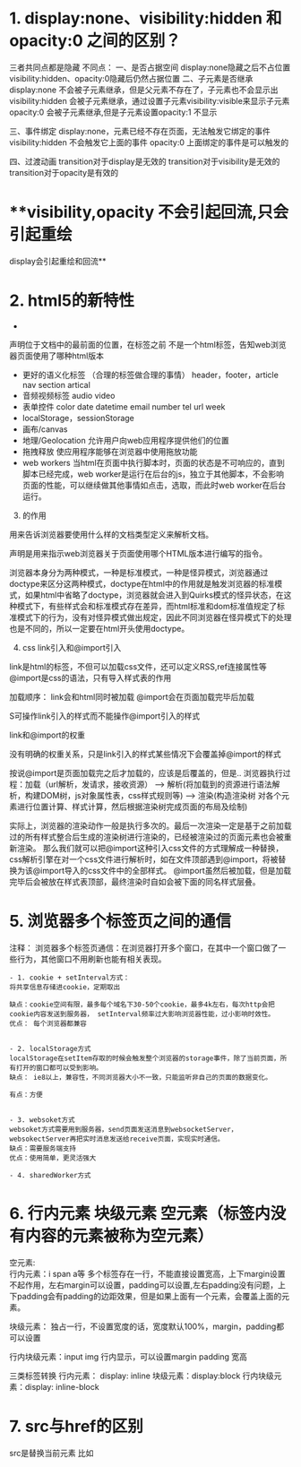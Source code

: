# 1. display:none、visibility:hidden 和 opacity:0 之间的区别？
三者共同点都是隐藏
不同点：
一、是否占据空间 display:none隐藏之后不占位置 visibility:hidden、opacity:0隐藏后仍然占据位置
二、子元素是否继承
display:none 不会被子元素继承，但是父元素不存在了，子元素也不会显示出
visibility:hidden 会被子元素继承，通过设置子元素visibility:visible来显示子元素
opacity:0 会被子元素继承,但是子元素设置opacity:1 不显示

三、事件绑定
display:none，元素已经不存在页面，无法触发它绑定的事件
visibility:hidden 不会触发它上面的事件
opacity:0 上面绑定的事件是可以触发的

四、过渡动画
transition对于display是无效的
transition对于visibility是无效的
transition对于opacity是有效的

# **visibility,opacity 不会引起回流,只会引起重绘
display会引起重绘和回流**


# 2. html5的新特性
 - <!DOCTYPE>
 声明位于文档中的最前面的位置，在<html>标签之前
 不是一个html标签，告知web浏览器页面使用了哪种html版本
 - 更好的语义化标签 （合理的标签做合理的事情）
 header，footer，article nav section artical
 - 音频视频标签 audio video
 - 表单控件 color date datetime email number tel url week
 - localStorage，sessionStorage
 - 画布/canvas
 - 地理/Geolocation 允许用户向web应用程序提供他们的位置
 - 拖拽释放 使应用程序能够在浏览器中使用拖放功能
 - web workers 当html在页面中执行脚本时，页面的状态是不可响应的，直到脚本已经完成，web worker是运行在后台的js，独立于其他脚本，不会影响页面的性能，可以继续做其他事情如点击，选取，而此时web worker在后台运行。

 3. <!DOCTYPE>的作用
 用来告诉浏览器要使用什么样的文档类型定义来解析文档。
 <!DOCTYPE>声明是用来指示web浏览器关于页面使用哪个HTML版本进行编写的指令。
 浏览器本身分为两种模式，一种是标准模式，一种是怪异模式，浏览器通过doctype来区分这两种模式，doctype在html中的作用就是触发浏览器的标准模式，如果html中省略了doctype，浏览器就会进入到Quirks模式的怪异状态，在这种模式下，有些样式会和标准模式存在差异，而html标准和dom标准值规定了标准模式下的行为，没有对怪异模式做出规定，因此不同浏览器在怪异模式下的处理也是不同的，所以一定要在html开头使用doctype。

 4. css link引入和@import引入

 link是html的标签，不但可以加载css文件，还可以定义RSS,ref连接属性等
 @import是css的语法，只有导入样式表的作用

 加载顺序：
 link会和html同时被加载
 @import会在页面加载完毕后加载

 S可操作link引入的样式而不能操作@import引入的样式


 link和@import的权重

 没有明确的权重关系，只是link引入的样式某些情况下会覆盖掉@import的样式

 按说@import是页面加载完之后才加载的，应该是后覆盖的，但是..
 浏览器执行过程：加载（url解析，发请求，接收资源） ——>  解析(将加载到的资源进行语法解析，构建DOM树，js对象属性表，css样式规则等) ——> 渲染(构造渲染树 对各个元素进行位置计算、样式计算，然后根据渲染树完成页面的布局及绘制)

 实际上，浏览器的渲染动作一般是执行多次的。最后一次渲染一定是基于之前加载过的所有样式整合后生成的渲染树进行渲染的，已经被渲染过的页面元素也会被重新渲染。
 那么我们就可以把@import这种引入css文件的方式理解成一种替换，css解析引擎在对一个css文件进行解析时，如在文件顶部遇到@import，将被替换为该@import导入的css文件中的全部样式。
 @import虽然后被加载，但是加载完毕后会被放在样式表顶部，最终渲染时自如会被下面的同名样式层叠。


 # 5. 浏览器多个标签页之间的通信
 注释： 浏览器多个标签页通信：在浏览器打开多个窗口，在其中一个窗口做了一些行为，其他窗口不用刷新也能有相关表现。

    - 1. cookie + setInterval方式：
    将共享信息存储进cookie，定期取出

    缺点：cookie空间有限，最多每个域名下30-50个cookie，最多4k左右，每次http会把cookie内容发送到服务器， setInterval频率过大影响浏览器性能，过小影响时效性。
    优点： 每个浏览器都兼容


    - 2. localStorage方式
    localStorage在setItem存取的时候会触发整个浏览器的storage事件，除了当前页面，所有打开的窗口都可以受到影响。
    缺点： ie8以上，兼容性，不同浏览器大小不一致，只能监听非自己的页面的数据变化。

    有点：方便


    - 3. websoket方式
    websoket方式需要用到服务器，send页面发送消息到websocketServer，websokectServer再把实时消息发送给receive页面，实现实时通信。
    缺点：需要服务端支持
    优点：使用简单，更灵活强大

    - 4. sharedWorker方式


# 6. 行内元素 块级元素 空元素（标签内没有内容的元素被称为空元素）
空元素: <br> 
行内元素：i span a等
多个标签存在一行，不能直接设置宽高，上下margin设置不起作用，左右margin可以设置，padding可以设置,左右padding没有问题，上下padding会有padding的边距效果，但是如果上面有一个元素，会覆盖上面的元素。

块级元素： 独占一行，不设置宽度的话，宽度默认100%，margin，padding都可以设置

行内块级元素：input img 行内显示，可以设置margin padding  宽高

三类标签转换
    行内元素： display: inline
    块级元素：display:block
    行内块级元素：display: inline-block

# 7. src与href的区别
src是替换当前元素 比如<script src="js.js">,指向外部资源的位置，指向的内容会嵌入到文档中当前标签所在的位置，在请求src资源的时候，会将其指向的资源下载并应用到文档内。比如js脚本，img图片，和frame等元素。
当浏览器解析到src的元素时，会暂停其他资源的下载和处理，直到该资源加载、编译、执行完毕，图片框架等元素也是如此，类似于将资源嵌入到当前标签内，这也是为什么js资源放在底部而不是头部。

href指向网络资源所在的位置，建立和当前元素(锚点)或当前文档(链接)之间的链接，如果我们在文档中添加
<link href="common.css" rel="stylesheet"/>
那么浏览器会识别该文件为css文件，就会并行下载资源而不会停止对当前文档的处理（解析不会暂停，渲染可能会暂停，因为浏览器需要样式表的样式来绘制页面）。这也就是为什么会用link加载css而不是@import 

src会将资源嵌入到当前文档中，href会建立一个关联指向资源就像<a href="https://www.baidu.com"></a>并不会将百度嵌入到当前页面中，而<iframe src="https://www.baidu.com"></iframe>就会）。


src会阻塞页面吗？

src引用的外部资源不会阻塞页面
是否阻塞跟是不是src或href没有关系，跟浏览器实现最佳体验的设计有关系。例如打开淘宝网，可以看到图片是最后渲染出来的，因为图片通常比较大，如果阻塞的话会造成白屏，体验不好。js被设计成阻塞，原因是因为它可能会改变DOM树或cssom树

浏览器渲染过程：
1. 输入url发送请求
2. 加载html文件
3. 加载完解析html，会在解析的过程中构建DOM树和cssom树
解析遇到link script img标签时，浏览器会向服务器发送请求资源
script的加载或执行都会阻塞html解析、其他下载线程以及渲染线程
link加载完会解析生成cssom树，css的加载和解析不会阻塞html的解析，但是会阻塞渲染。
4. css说的cssom树会和dom树结合生成render tree 渲染树
5. layout 计算出render树每个节点的具体位置
6. painting 通过显卡，将layout后的节点内容呈现到屏幕上


js的defer和async属性

script  会阻塞

浏览器在解析html的时候，如果遇到一个没有任何属性的script标签就会暂停解析，先发送网络请求获取该js脚本的代码内容，然后让js引擎执行该代码，当代码执行完毕后恢复解析html。

async script

async表示异步 可能阻塞也可能不阻塞
当浏览器遇到带async属性的script时，请求该脚本的网络请求是异步的，不会阻塞浏览器解析html，一旦网络请求回来之后，如果此时html还没有解析完，浏览器会暂停解析，js引擎执行代码，执行完之后再进行解析

如果js脚本请求回来之后，html已经解析完毕了，那么直接执行js代码。
所以async是不可控的，因为执行时间不确定，如果在js异步脚本中获取某个DOM元素，有可能获取到也有可能获取不到。如果存在多个async，他们之间的执行顺序也不确定，完全取决于网络传输结果，谁先到先执行谁。



defer script 不阻塞

defer表示延迟
当浏览器遇到带有defer属性的script时，获取该脚本的网络请求也是异步的，不会阻塞浏览器解析html，一旦网络请求回来之后，如果此时html还没有解析完，浏览器不会暂停解析，而是等html解析完成后执行js代码

如果存在多个defer script标签，浏览器ie9以下除外，会保证他们按照在html中出现的顺序执行，不会破坏js脚本之间的依赖关系。

# 8. cookies，sessionStorage，localStorage的区别
cookie
cookie是网站为了标示用户信息而存在本地终端上的数据，可以设置过期时间，如果没有设置，浏览器关闭会删除
一般是服务器生成
前端设置：document.cookie
数据存储大小有限制，不同浏览器有差别，一般是4k
每次请求都会在同源的http请求中携带（放在请求header里面）
cookie的domain和path两个属性可以限制cookie能被哪些url访问及cookie何时被添加到请求头发送出去。domain的默认值是该cookie的网页所在的域名，path默认值是设置该cookie的网页所在的目录


localStorage
1. 基本操作：设置 localStorage.name = '1'/localStorage.setItem('name', '1') 获取：localStorage.getItem('name') / localStorage.name
2. 除非被清理 否则一直存在
3. 受同源策略影响 同一浏览器的相同域名和端口的不同页面间可以共享共同的localStorage

sessionStorage
用法同localStorage
页面关闭就清理
只有同一个会话的页面才能访问，当前会话结束也随之销毁，即使同源页面之间也无法共享，如果一个页面包含多个iframe且它们属于同源页面 则它们之间是可以共享的

indexDB
除非被清理，否则一直存在

# 9.service worker 离线存储

# 10. 怎么处理移动端1px被渲染成2px的问题
为何出现：
UIS设计稿是物理像素，css代码是css像素
设备像素比：物理像素/css像素
写代码的时候需要将UI设计稿的物理像素转化为css像素
UI给的设计稿是1px(物理像素)我们需要转化为css像素就是0.5px

有的浏览器在解析0.5px的时候，最小像素为1px，会把它解析为1px，所以最终呈现的效果在手机上会是2px(物理像素) 看起来变粗了

解决：
1. 当写0.5px的时候，会显示一个物理像素宽度的border，而不是一个css像素的border，所以在ios下可以写：
border:0.5px solid #999;
缺点：安卓不兼容

2. 设置宽度为1px，配合scale缩放

3. 使用viewport-initial-scale 将整个页面缩放为0.5，然后写1px即可展示1px的边框
优点：可以直接写1px 兼容性好
缺点：会让页面整体缩小，如果是老项目，需要全部更改css样式

4. svg svg是矢量图形，它的1px对应的物理像素就是1px
@svg border_1px { 
  height: 2px; 
  @rect { 
    fill: var(--color, black); 
    width: 100%; 
    height: 50%; 
    } 
  } 
.svg { border: 1px solid transparent; border-image: svg(border_1px param(--color #00b1ff)) 2 2 stretch; }

可以搭配 PostCSS 的 postcss-write-svg 使用：

# 11. 浏览器是如何渲染页面的 https://www.jianshu.com/p/e6252dc9be32
要了解浏览器渲染页面的过程，首先要知道一个名词——关键渲染路径，关键渲染路径是指浏览器从最初接收请求来的html、css、javascript等资源，然后解析、构建树、渲染布局、绘制，最后呈现给用户能看到的界面这整个过程。
用户看到页面实际上可以分为两个阶段：页面内容加载完成和页面资源加载完成分别对应于DOMContentLoaded和Load
- DOMContentLoaded事件触发时，仅当DOM加载完成，不包括样式表、图片等
- load事件触发时，页面上所有的DOM,样式表、脚本、图片都已经加载完成

浏览器渲染主要有五步
1. 浏览器将获取的html解析成DOM树
2. 处理css标记，构成层叠样式模型CSSOM(CSS Object Model)
3. 将DOM树和CSSOM树合并为渲染树(rendering tree) 代表一系列将被渲染的对象
4. 渲染树每个元素包含的内容都是计算过的，它被称为布局layout。浏览器通过使用一种流式处理的方法只需要一次绘制操作就可以布局所有的元素。
5. 将渲染树的各个节点绘制到屏幕上

上述五个步骤不是一次性顺序完成，
比如DOM或CSSOM被修改时，亦或是哪个过程会重复执行，这样才能计算出哪些像素需要在屏幕上进行重新渲染。而在实际情况中，JavaScript和CSS的某些操作往往会多次修改DOM或者CSSOM。

- 构建DOM树：
当浏览器接收到服务器响应来的HTML文档后，会遍历文档节点，生成DOM树。
需要注意以下几点：

DOM树在构建的过程中可能会被CSS和JS的加载而执行阻塞
display:none的元素也会在DOM树中
注释也会在DOM树中
script标签会在DOM树中

- 构建CSSOM规则树
css解析可以和DOM解析同时进行
css解析与script 

- 构建渲染树
通过DOM树和CSS规则树，浏览器就可以通过它两构建渲染树了。浏览器会先从DOM树的根节点开始遍历每个可见节点，然后对每个可见节点找到适配的CSS样式规则并应用。
有以下几点需要注意：
- Render Tree和DOM Tree不完全对应
- display: none的元素不在Render Tree中
- visibility: hidden的元素在Render Tree中
渲染树生成后，还是没有办法渲染到屏幕上，渲染到屏幕需要得到各个节点的位置信息，这就需要布局（Layout）的处理了。

- 渲染树布局(layout of the render tree)
布局阶段会从渲染树的根节点开始遍历，由于渲染树的每个节点都是一个Render Object对象，包含宽高，位置，背景色等样式信息。所以浏览器就可以通过这些样式信息来确定每个节点对象在页面上的确切大小和位置，布局阶段的输出就是我们常说的盒子模型，它会精确地捕获每个元素在屏幕内的确切位置与大小。需要注意的是：

float元素，absoulte元素，fixed元素会发生位置偏移。
我们常说的脱离文档流，其实就是脱离Render Tree。

- 渲染树绘制
在绘制阶段，浏览器会遍历渲染树，调用渲染器的paint()方法在屏幕上显示其内容。渲染树的绘制工作是由浏览器的UI后端组件完成的。

css阻塞渲染树生成
div p {font-size: 16px}，会先寻找所有p标签并判断它的父标签是否为div之后才会决定要不要采用这个样式进行渲染）。


# 回流(reflow) / 重排  和重绘(repaint)
回流：
当浏览器发现布局发生了改变，需要倒回去重新渲染，这个回退的过程叫reflow，refloww会从html开始递归向下，依次计算所有结点几何尺寸和位置，以确认是渲染树的一部分发送变化还是整个渲染树。

重绘repaint
改变背景色，文字颜色等不影响它周围或内部布局的属性时

display:none会触发回流reflow

visibility:hidden仍然占据位置，只会触发repaint 重绘

现代浏览器会对回流做优化，它会等到足够数量的变化发生，再做一次批处理回流。
引发回流：
页面第一次渲染（初始化）
DOM树变化（如：增删节点）
Render树变化（如：padding改变）
浏览器窗口resize
获取元素的某些属性

回流一定引起重绘

重绘：背景色、颜色、字体改变（注意：字体大小发生变化时，会触发回流）

减少reflow和repaint的次数
- 避免逐个修改节点样式，尽量一次性修改
- 用transform做形变和位移可以减少reflow
- 可以将需要多次修改的DOM元素设置display:none，操作完再显示。（因为隐藏元素不在render树内，因此修改隐藏元素不会触发回流重绘）
- 避免多次读取某些属性
- 通过绝对位移将复杂的节点元素脱离文档流，形成新的Render Layer，降低回流成本

优化渲染效率：
- 样式文件放在head里面，脚本文件放在body结束前
- 简化css选择器，减少嵌套层
- DOM的多个操作放在一起
- 尽量使用文档碎片document.fragment，操作完之后将这个对象加入到DOM
- position为absolute或fixed的元素，重排的开销会小一些，因为不用考虑对其他元素的影响
- 用window.requestAnimationFrame()、window.requestIdleCallback()这两个方法调节重新渲染。

# 12.iframe的优缺点
- iframe会阻塞主页面的onload事件
- iframe和主页面共享连接池，而浏览器对相同域的连接有限制，所以影响页面的并行加载
- 为了避免以上问题，可以使用js代码动态给iframe添加src属性，这样可以避免以上两个问题

# 13.canvas和svg的区别
canvas通过js来绘制图像，绘制完成后，浏览器不再关注，如果位置变换，需要重新绘制
svg使用xml来描述2d图像
svg是一种矢量图，放大不会失真，而canvas放大会失真
svg支持事件处理器，canvas不支持事件处理器，canvas只能给整个画布添加事件而不能给某个图形或文件添加事件处理器，但是svg支持事件绑定

# 14.meta标签
提供给页面一些元信息（名称/ 值对）
<meta http-equiv="X-UA-Compatible" content="IE=edge">
<meta name="viewport" content="width=device-width, initial-scale=1.0">

- 设置网站编码
<meta charset="UTF-8">
<meta http-equiv="Content-Type"content="text/html;charset=UTF-8">

- 设置视口的缩放
常见取值:
width：控制viewport的宽度，这个值可以被指定，例如：500px。亦或者是“device-width”，意思是设置视口宽度为设备宽度。
height：控制viewport的高度。
initial-scale：初始缩放比例，即每一次加载时页面缩放的比例。
maximum-scale：允许用户缩放到的最大缩放比例。
minimum-scale：允许用户缩放到的最小缩放比例。
user-scaleable：是否允许用户缩放，可以传“yes”或“no”
<meta name="viewport" content="width=device-width, initial-scale=1.0,maximum-scale=1.0,minimum-scale=1.0,user-scaleable=no">



- 设置网站关键字
<meta name="keywords" content="关键字1，关键字2" />

- 设置网站描述
<meta name="description" content="这里写描述" />

<!-- http-equiv -->

- 设置ie兼容模式
<meta http-equiv="X-UA-Compatible" content="IE=7">
以上代码告诉IE浏览器，IE8/9及以后的版本都会以最高版本IE来渲染页面

- 设置页面自动跳转或刷新
<meta http-equiv="refresh" content="3; url=http://www.baidu.com">

注意: 3表示页面跳转间隔时间,url表示页面跳转的新网页地址

- content-type
如果使用这个属性，其值必须是"text/html; charset=utf-8"。注意：该属性只能用于MIME type为 text/html 的文档，不能用于MIME类型为XML的文档。
<meta http-equiv="Content-Type" content="text/html; charset=utf-8">


- expires 用于设置网页缓存过期时间
1. 加长缓存期，减少从服务器请求：时间必须使用GMT格式. 如果你想要一个GMT时间
<meta http-equiv="expires" content="Sunday 26 October 2020 03:00 GMT" />

2. 禁止缓存
    <META HTTP-EQUIV="Pragma" CONTENT="no-cache"> 
    <META HTTP-EQUIV="Cache-Control" CONTENT="no-cache"> 
    <META HTTP-EQUIV="Expires" CONTENT="0">

- pragma 定义页面缓存
 < meta http-equiv="cache-control" content="no-cache" >,
